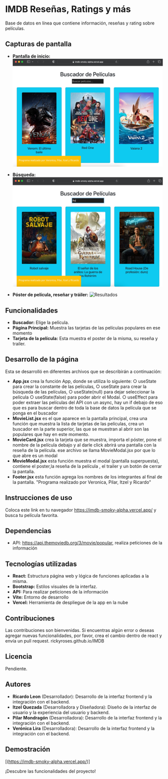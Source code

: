 # IMDB Reseñas, Ratings y más

Base de datos en línea que contiene información, reseñas y rating sobre películas.

## Capturas de pantalla

* **Pantalla de inicio:**
![Pantalla de inicio](/images/PantallaInicio.jpg)

* **Búsqueda:**
![Búsqueda](/images/Busqueda.jpg)

* **Póster de película, reseñar y tráiler:**
![Resultados](/images/Resultados.jpg)

## Funcionalidades

* **Buscador:** Elige la película.
* **Página Principal:** Muestra las tarjetas de las películas populares en ese
 momento
* **Tarjeta de la película:** Esta muestra el poster de la misma, su reseña y trailer.

## Desarrollo de la página
Esta se desarrolló en diferentes archivos que se describirán a continuación:

* **App.jsx** crea la función App, donde se utiliza lo siguiente:
 ○ useState para crear la constante de las películas,
 ○ useState para crear la búsqueda de las películas,
 ○ useState(null) para dejar seleccionar la película
 ○ useState(false) para poder abrir el Modal.
 ○ useEffect para poder extraer las películas del API con un async, hay un if
 debajo de eso que es para buscar dentro de toda la base de datos la película
 que se ponga en el buscador
* **MovieList.jsx** es el que aparece en la pantalla principal, crea una función que
 muestra la lista de tarjetas de las películas, crea un buscador en la parte superior,
 las que se muestran al abrir son las populares que hay en este momento.
* **MovieCard.jsx** crea la tarjeta que se muestra, importa el póster, pone el nombre de
 la película debajo y al darle click abrirá una pantalla con la reseña de la película.
 ese archivo se llama MovieModal.jsx por que lo que abre es un modal
* **MovieModal.jsx** esta función muestra el modal (pantalla superpuesta), contiene el
 poster,la reseña de la película , el trailer y un botón de cerrar la pantalla.
* **Footer.jsx** esta función agrega los nombres de los integrantes al final de la pantalla.
 "Programa realizado por Veronica, Pilar, Itzel y Ricardo"

## Instrucciones de uso

Coloca este link en tu navegador https://imdb-smoky-alpha.vercel.app/ y busca tu
 película favorita.

## Dependencias

* API: https://api.themoviedb.org/3/movie/popular, realiza peticiones de la
 información

## Tecnologías utilizadas

* **React:** Estructura página web y lógica de funciones aplicadas a la misma.
* **Bootstrap:** Estilos visuales de la interfaz.
* **API:** Para realizar peticiones de la información
* **Vite:** Entorno de desarrollo
* **Vercel:** Herramienta de despliegue de la app en la nube 

## Contribuciones

Las contribuciones son bienvenidas. Si encuentras algún error o deseas agregar nuevas funcionalidades, por favor, crea el cambio dentro de react y envía un pull
 request.
 rickyroses.github.io/IMDB

## Licencia

Pendiente.

## Autores

* **Ricardo Leon** (Desarrollador): Desarrollo de la interfaz frontend y la integración con el backend.
* **Itzel Quezada** (Desarrolladora y Diseñadora): Diseño de la interfaz de usuario y la experiencia del usuario y backend.
* **Pilar Mondragón** (Desarrolladora): Desarrollo de la interfaz frontend y la integración con el backend.
* **Verónica Lira** (Desarrolladora): Desarrollo de la interfaz frontend y la integración con el backend.

## Demostración
[(https://imdb-smoky-alpha.vercel.app/)]



¡Descubre las funcionalidades del proyecto! 
